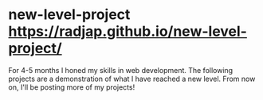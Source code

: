 # new-level-project https://radjap.github.io/new-level-project/

For 4-5 months I honed my skills in web development. The following projects are a demonstration of what I have reached a new level. From now on, I'll be posting more of my projects!
